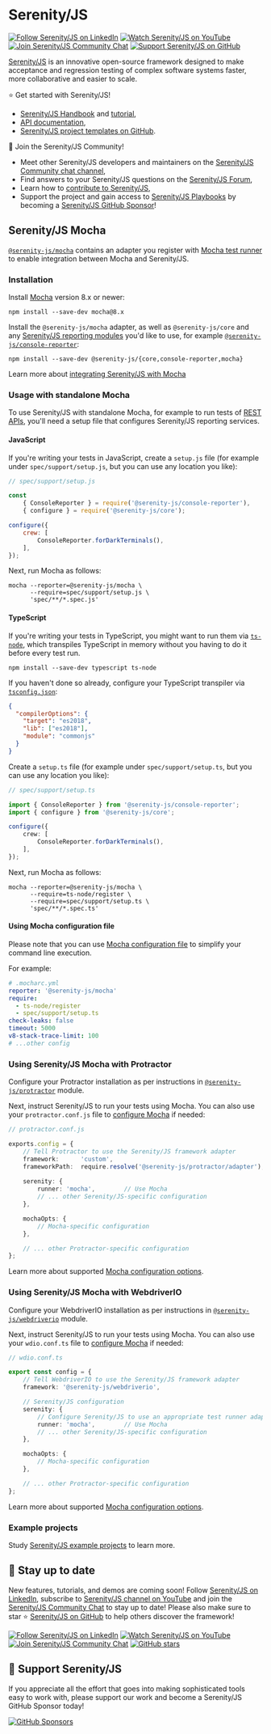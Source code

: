 # Serenity/JS

[![Follow Serenity/JS on LinkedIn](https://img.shields.io/badge/Follow-Serenity%2FJS%20-0077B5?logo=linkedin)](https://www.linkedin.com/company/serenity-js)
[![Watch Serenity/JS on YouTube](https://img.shields.io/badge/Watch-@serenity--js-E62117?logo=youtube)](https://www.youtube.com/@serenity-js)
[![Join Serenity/JS Community Chat](https://img.shields.io/badge/Chat-Serenity%2FJS%20Community-FBD30B?logo=matrix)](https://matrix.to/#/#serenity-js:gitter.im)
[![Support Serenity/JS on GitHub](https://img.shields.io/badge/Support-@serenity--js-703EC8?logo=github)](https://github.com/sponsors/serenity-js)

[Serenity/JS](https://serenity-js.org) is an innovative open-source framework designed to make acceptance and regression testing
of complex software systems faster, more collaborative and easier to scale.

⭐️ Get started with Serenity/JS!
- [Serenity/JS Handbook](https://serenity-js.org/handbook) and [tutorial](https://serenity-js.org/handbook/web-testing/your-first-web-scenario),
- [API documentation](https://serenity-js.org/api/core),
- [Serenity/JS project templates on GitHub](https://serenity-js.org/handbook/getting-started#serenityjs-project-templates).

👋 Join the Serenity/JS Community!
- Meet other Serenity/JS developers and maintainers on the [Serenity/JS Community chat channel](https://matrix.to/#/#serenity-js:gitter.im),
- Find answers to your Serenity/JS questions on the [Serenity/JS Forum](https://github.com/orgs/serenity-js/discussions/categories/how-do-i),
- Learn how to [contribute to Serenity/JS](https://serenity-js.org/contributing),
- Support the project and gain access to [Serenity/JS Playbooks](https://github.com/serenity-js/playbooks) by becoming a [Serenity/JS GitHub Sponsor](https://github.com/sponsors/serenity-js)!

## Serenity/JS Mocha

[`@serenity-js/mocha`](https://serenity-js.org/api/mocha/) contains an adapter you register with [Mocha test runner](https://mochajs.org/) to enable integration between Mocha and Serenity/JS.

### Installation

Install [Mocha](https://mochajs.org/) version 8.x or newer:

```console
npm install --save-dev mocha@8.x
```

Install the `@serenity-js/mocha` adapter, as well as `@serenity-js/core` and any [Serenity/JS reporting modules](https://serenity-js.org/api/console-reporter/) you'd like to use, for example [`@serenity-js/console-reporter`](https://serenity-js.org/api/console-reporter/):

```console
npm install --save-dev @serenity-js/{core,console-reporter,mocha}
```

Learn more about [integrating Serenity/JS with Mocha](https://serenity-js.org/handbook/test-runners/mocha/)

### Usage with standalone Mocha

To use Serenity/JS with standalone Mocha, for example to run tests of [REST APIs](https://serenity-js/api/rest),
you'll need a setup file that configures Serenity/JS reporting services.

#### JavaScript

If you're writing your tests in JavaScript, create a `setup.js` file (for example under `spec/support/setup.js`, but you can use any location you like):

```javascript
// spec/support/setup.js

const 
    { ConsoleReporter } = require('@serenity-js/console-reporter'),
    { configure } = require('@serenity-js/core');

configure({
    crew: [
        ConsoleReporter.forDarkTerminals(),
    ],
});
```

Next, run Mocha as follows:

```console
mocha --reporter=@serenity-js/mocha \
      --require=spec/support/setup.js \
      'spec/**/*.spec.js'
```

#### TypeScript

If you're writing your tests in TypeScript, you might want to run them via [`ts-node`](https://www.npmjs.com/package/ts-node), which transpiles TypeScript in memory without you having to do it before every test run.

```
npm install --save-dev typescript ts-node
```

If you haven't done so already, configure your TypeScript transpiler via [`tsconfig.json`](https://www.typescriptlang.org/docs/handbook/tsconfig-json.html):

```json
{
  "compilerOptions": {
    "target": "es2018",
    "lib": ["es2018"],
    "module": "commonjs"
  }
}
```

Create a `setup.ts` file (for example under `spec/support/setup.ts`, but you can use any location you like):

```typescript
// spec/support/setup.ts

import { ConsoleReporter } from '@serenity-js/console-reporter';
import { configure } from '@serenity-js/core';

configure({
    crew: [
        ConsoleReporter.forDarkTerminals(),
    ],
});
```

Next, run Mocha as follows: 

```
mocha --reporter=@serenity-js/mocha \
      --require=ts-node/register \
      --require=spec/support/setup.ts \
      'spec/**/*.spec.ts'
```

#### Using Mocha configuration file

Please note that you can use [Mocha configuration file](https://mochajs.org/#configuring-mocha-nodejs)
to simplify your command line execution.

For example:

```yaml
# .mocharc.yml
reporter: '@serenity-js/mocha'
require:
  - ts-node/register
  - spec/support/setup.ts
check-leaks: false
timeout: 5000
v8-stack-trace-limit: 100
# ...other config
```

### Using Serenity/JS Mocha with Protractor

Configure your Protractor installation as per instructions in [`@serenity-js/protractor`](https://serenity-js.org/api/protractor/) module.

Next, instruct Serenity/JS to run your tests using Mocha. You can also use your `protractor.conf.js` file to [configure Mocha](https://serenity-js.org/api/mocha-adapter/interface/MochaConfig/) if needed:

```typescript title="protractor.conf.js"
// protractor.conf.js

exports.config = {
    // Tell Protractor to use the Serenity/JS framework adapter
    framework:      'custom',
    frameworkPath:  require.resolve('@serenity-js/protractor/adapter'),
  
    serenity: {
        runner: 'mocha',        // Use Mocha
        // ... other Serenity/JS-specific configuration
    },

    mochaOpts: {
        // Mocha-specific configuration
    },

    // ... other Protractor-specific configuration   
};
```

Learn more about supported [Mocha configuration options](https://serenity-js.org/api/mocha-adapter/interface/MochaConfig/).

### Using Serenity/JS Mocha with WebdriverIO

Configure your WebdriverIO installation as per instructions in [`@serenity-js/webdriverio`](https://serenity-js.org/api/webdriverio/) module.

Next, instruct Serenity/JS to run your tests using Mocha. You can also use your `wdio.conf.ts` file to [configure Mocha](https://serenity-js.org/api/mocha-adapter/interface/MochaConfig/) if needed:

```typescript title="wdio.conf.ts"
// wdio.conf.ts

export const config = {
    // Tell WebdriverIO to use the Serenity/JS framework adapter
    framework: '@serenity-js/webdriverio',

    // Serenity/JS configuration
    serenity: {
        // Configure Serenity/JS to use an appropriate test runner adapter
        runner: 'mocha',        // Use Mocha
        // ... other Serenity/JS-specific configuration
    },

    mochaOpts: {
        // Mocha-specific configuration
    },

    // ... other Protractor-specific configuration   
};
```

Learn more about supported [Mocha configuration options](https://serenity-js.org/api/mocha-adapter/interface/MochaConfig/).


### Example projects

Study [Serenity/JS example projects](https://github.com/serenity-js/serenity-js/tree/main/examples) to learn more. 

## 📣 Stay up to date

New features, tutorials, and demos are coming soon!
Follow [Serenity/JS on LinkedIn](https://www.linkedin.com/company/serenity-js),
subscribe to [Serenity/JS channel on YouTube](https://www.youtube.com/@serenity-js) and join the [Serenity/JS Community Chat](https://matrix.to/#/#serenity-js:gitter.im) to stay up to date!
Please also make sure to star ⭐️ [Serenity/JS on GitHub](https://github.com/serenity-js/serenity-js) to help others discover the framework!

[![Follow Serenity/JS on LinkedIn](https://img.shields.io/badge/Follow-Serenity%2FJS%20-0077B5?logo=linkedin)](https://www.linkedin.com/company/serenity-js)
[![Watch Serenity/JS on YouTube](https://img.shields.io/badge/Watch-@serenity--js-E62117?logo=youtube)](https://www.youtube.com/@serenity-js)
[![Join Serenity/JS Community Chat](https://img.shields.io/badge/Chat-Serenity%2FJS%20Community-FBD30B?logo=matrix)](https://matrix.to/#/#serenity-js:gitter.im)
[![GitHub stars](https://img.shields.io/github/stars/serenity-js/serenity-js?label=Serenity%2FJS&logo=github&style=badge)](https://github.com/serenity-js/serenity-js)

## 💛 Support Serenity/JS

If you appreciate all the effort that goes into making sophisticated tools easy to work with, please support our work and become a Serenity/JS GitHub Sponsor today!

[![GitHub Sponsors](https://img.shields.io/badge/Support%20@serenity%2FJS-703EC8?style=for-the-badge&logo=github&logoColor=white)](https://github.com/sponsors/serenity-js)
